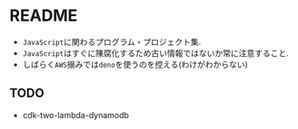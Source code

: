 # README

- `JavaScript`に関わるプログラム・プロジェクト集.
- `JavaScript`はすぐに陳腐化するため古い情報ではないか常に注意すること.
- しばらく`AWS`搦みでは`deno`を使うのを控える(わけがわからない)

## TODO

- cdk-two-lambda-dynamodb

